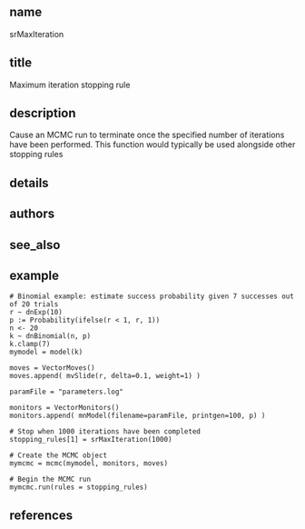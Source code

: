 ## name
srMaxIteration
## title
Maximum iteration stopping rule

## description
Cause an MCMC run to terminate once the specified number of iterations have been performed.
This function would typically be used alongside other stopping rules

## details
## authors
## see_also
## example
```
# Binomial example: estimate success probability given 7 successes out of 20 trials
r ~ dnExp(10)
p := Probability(ifelse(r < 1, r, 1))
n <- 20
k ~ dnBinomial(n, p)
k.clamp(7)
mymodel = model(k)

moves = VectorMoves()
moves.append( mvSlide(r, delta=0.1, weight=1) )

paramFile = "parameters.log"

monitors = VectorMonitors()
monitors.append( mnModel(filename=paramFile, printgen=100, p) )

# Stop when 1000 iterations have been completed
stopping_rules[1] = srMaxIteration(1000)

# Create the MCMC object
mymcmc = mcmc(mymodel, monitors, moves)

# Begin the MCMC run
mymcmc.run(rules = stopping_rules)
```

## references
